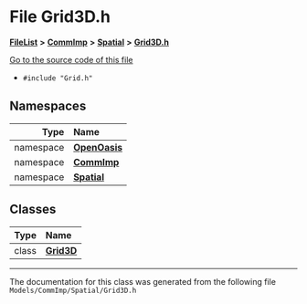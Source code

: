 

# File Grid3D.h



[**FileList**](files.md) **>** [**CommImp**](dir_6202b98a8704f42b1ea358646461643f.md) **>** [**Spatial**](dir_47a0bcc12c466f07097ed8db741700fa.md) **>** [**Grid3D.h**](_grid3_d_8h.md)

[Go to the source code of this file](_grid3_d_8h_source.md)



* `#include "Grid.h"`













## Namespaces

| Type | Name |
| ---: | :--- |
| namespace | [**OpenOasis**](namespace_open_oasis.md) <br> |
| namespace | [**CommImp**](namespace_open_oasis_1_1_comm_imp.md) <br> |
| namespace | [**Spatial**](namespace_open_oasis_1_1_comm_imp_1_1_spatial.md) <br> |


## Classes

| Type | Name |
| ---: | :--- |
| class | [**Grid3D**](class_open_oasis_1_1_comm_imp_1_1_spatial_1_1_grid3_d.md) <br> |



















































------------------------------
The documentation for this class was generated from the following file `Models/CommImp/Spatial/Grid3D.h`

